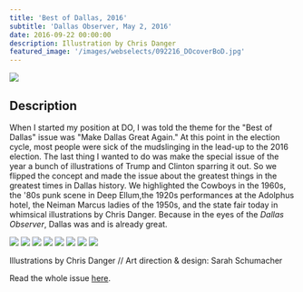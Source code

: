 ```yaml
---
title: 'Best of Dallas, 2016'
subtitle: 'Dallas Observer, May 2, 2016'
date: 2016-09-22 00:00:00
description: Illustration by Chris Danger
featured_image: '/images/webselects/092216_DOcoverBoD.jpg'
---
```


![](/images/webselects/092216_DOcoverBoD.jpg)

## Description

When I started my position at DO, I was told the theme for the "Best of Dallas" issue was "Make Dallas Great Again." At this point in the election cycle, most people were sick of the mudslinging in the lead-up to the 2016 election. The last thing I wanted to do was make the special issue of the year a bunch of illustrations of Trump and Clinton sparring it out. So we flipped the concept and made the issue about the greatest things in the greatest times in Dallas history. We highlighted the Cowboys in the 1960s, the '80s punk scene in Deep Ellum,the 1920s performances at the Adolphus hotel, the Neiman Marcus ladies of the 1950s, and the state fair today in whimsical illustrations by Chris Danger. Because in the eyes of the <em>Dallas Observer</em>, Dallas was and is already great.

<div class="gallery" data-columns="2">
	<img src="/images/webselects/2016_bod-1.jpg">
	<img src="/images/webselects/2016_bod-2.jpg">
	<img src="/images/webselects/2016_bod-3.jpg">
	<img src="/images/webselects/2016_bod-4.jpg">
	<img src="/images/webselects/2016_bod-8.jpg">
	<img src="/images/webselects/2016_bod-5.jpg">
	<img src="/images/webselects/2016_bod-6.jpg">
	<img src="/images/webselects/2016_bod-7.jpg">

</div>

Illustrations by Chris Danger // Art direction & design: Sarah Schumacher

Read the whole issue [here](https://www.dallasobserver.com/best-of/2016). 